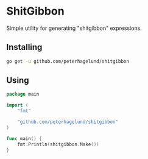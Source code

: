 # ShitGibbon

Simple utility for generating "shitgibbon" expressions.

## Installing

```bash
go get -u github.com/peterhagelund/shitgibbon
```

## Using
```go
package main

import (
	"fmt"

	"github.com/peterhagelund/shitgibbon"
)

func main() {
	fmt.Println(shitgibbon.Make())
}
```
